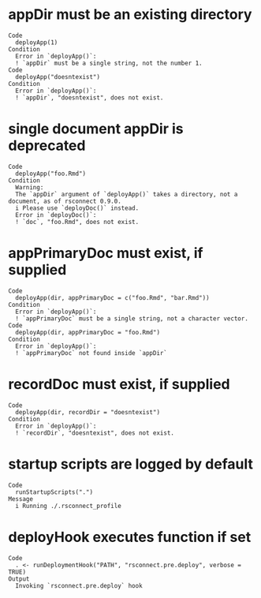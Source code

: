 # appDir must be an existing directory

    Code
      deployApp(1)
    Condition
      Error in `deployApp()`:
      ! `appDir` must be a single string, not the number 1.
    Code
      deployApp("doesntexist")
    Condition
      Error in `deployApp()`:
      ! `appDir`, "doesntexist", does not exist.

# single document appDir is deprecated

    Code
      deployApp("foo.Rmd")
    Condition
      Warning:
      The `appDir` argument of `deployApp()` takes a directory, not a document, as of rsconnect 0.9.0.
      i Please use `deployDoc()` instead.
      Error in `deployDoc()`:
      ! `doc`, "foo.Rmd", does not exist.

# appPrimaryDoc must exist, if supplied

    Code
      deployApp(dir, appPrimaryDoc = c("foo.Rmd", "bar.Rmd"))
    Condition
      Error in `deployApp()`:
      ! `appPrimaryDoc` must be a single string, not a character vector.
    Code
      deployApp(dir, appPrimaryDoc = "foo.Rmd")
    Condition
      Error in `deployApp()`:
      ! `appPrimaryDoc` not found inside `appDir`

# recordDoc must exist, if supplied

    Code
      deployApp(dir, recordDir = "doesntexist")
    Condition
      Error in `deployApp()`:
      ! `recordDir`, "doesntexist", does not exist.

# startup scripts are logged by default

    Code
      runStartupScripts(".")
    Message
      i Running ./.rsconnect_profile

# deployHook executes function if set

    Code
      . <- runDeploymentHook("PATH", "rsconnect.pre.deploy", verbose = TRUE)
    Output
      Invoking `rsconnect.pre.deploy` hook

